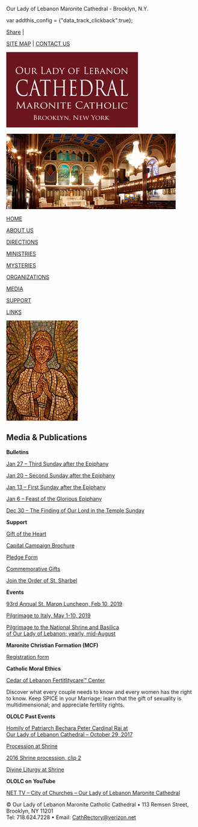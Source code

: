  Our Lady of Lebanon Maronite Cathedral - Brooklyn, N.Y. 

var addthis\_config = {"data\_track\_clickback":true};

[Share](http://www.addthis.com/bookmark.php?v=250&username=ololc) |

[SITE MAP](sitemap.html) | [CONTACT US](contact.html)

![logo](img/logo.jpg)

![](img/header_1.jpg)

<!-- .style4 {font-family: Arial, Helvetica, sans-serif; font-size: 13px; } -->

[HOME](/index.html)

[ABOUT US](/about.html)

[DIRECTIONS](/directions.html)

[MINISTRIES](/ministries.html)

[MYSTERIES](/mysteries.html)

[ORGANIZATIONS](/organizations.html)

[MEDIA](/media.html)

[SUPPORT](/support.html)

[LINKS](/links.html)

![maron](img/angelmosaic.jpg)

Media & Publications
--------------------

**Bulletins**

[Jan 27 – Third Sunday after the Epiphany](doc/190127-bulletin.pdf)

[Jan 20 – Second Sunday after the Epiphany](doc/190120-bulletin.pdf)

[Jan 13 – First Sunday after the Epiphany](doc/190113-bulletin.pdf)

[Jan 6 – Feast of the Glorious Epiphany](doc/190106-bulletin.pdf)

[Dec 30 – The Finding of Our Lord in the Temple Sunday](doc/181230-bulletin.pdf)

**Support**

[Gift of the Heart](doc/Gift%20of%20the%20Heart%20Form1.pdf)

[Capital Campaign Brochure](doc/CapitalCampaign2011.pdf)

[Pledge Form](doc/PledgeForm2011.pdf)

[Commemorative Gifts](doc/CommemorativeGiftsBRO.pdf)

[Join the Order of St. Sharbel](doc/OSS%20Seminarian%20Poster%202018%20Brooklyn_letter.pdf)

**Events**

[93rd Annual St. Maron Luncheon, Feb 10, 2019](doc/2019%20St%20Maron's%20Invitation.pdf)

[Pilgrimage to Italy, May 1-10, 2019](doc/Pilgrimage%202019%20amended.pdf)

[Pilgrimage to the National Shrine and Basilica  
of Our Lady of Lebanon; yearly, mid-August](http://www.ourladyoflebanonshrine.com/index.php/pages/assumption-pilgrimage)

[](http://www.ourladyoflebanonshrine.com/index.php/pages/assumption-pilgrimage)

**Maronite Christian Formation (MCF)**

[Registration form](doc/2018-2019-OLOLC-RegistrationForm.pdf)

**Catholic Moral Ethics**

[Cedar of Lebanon Fertitlitycare™ Center](http://www.cedaroflebanonfcc.com)

Discover what every couple needs to know and every women has the right to know. Keep SPICE in your Marriage; learn that the gift of sexuality is multidimensional; and appreciate fertility rights.

**OLOLC Past Events**

[Homily of Patriarch Bechara Peter Cardinal Rai at  
Our Lady of Lebanon Cathedral – October 29, 2017](doc/171029-patriach-sermon.pdf)

[Procession at Shrine](https://drive.google.com/file/d/0B-ELQkxw7oPXOUJpZmx0YWtXZEk/view?usp=drive_web)

[2016 Shrine procession, clip 2](https://drive.google.com/file/d/0B-ELQkxw7oPXSUR2LXpvVEZsUU0/view?usp=drive_web)

[Divine Liturgy at Shrine](https://drive.google.com/file/d/0B-ELQkxw7oPXU0ZBaEZsemVxcVk/view?usp=drive_web)

**OLOLC on YouTube**

[NET TV – City of Churches – Our Lady of Lebanon Maronite Cathedral](https://www.youtube.com/watch?v=8Zldb8aLchA)

<!-- .style1 { font-family: Arial, Helvetica, sans-serif; font-size: 13px; color: #ECE9D8; } -->

© Our Lady of Lebanon Maronite Catholic Cathedral   •  113 Remsen Street, Brooklyn, NY 11201  
Tel: 718.624.7228  •  Email: CathRectory@verizon.net
